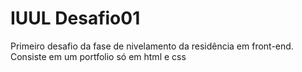 # IUUL Desafio01
 Primeiro desafio da fase de nivelamento da residência em front-end. Consiste em um portfolio só em html e css
